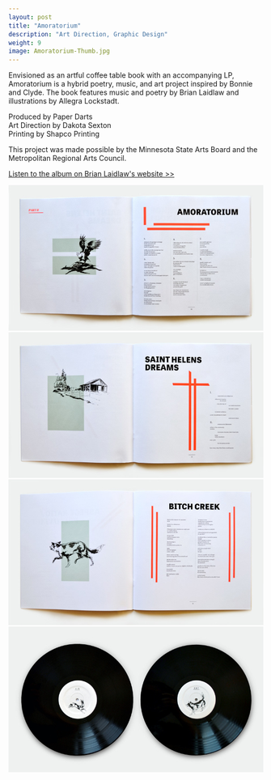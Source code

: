```yaml
---
layout: post
title: "Amoratorium"
description: "Art Direction, Graphic Design"
weight: 9
image: Amoratorium-Thumb.jpg
---
```

Envisioned as an artful coffee table book with an accompanying LP, Amoratorium is a hybrid poetry, music, and art project inspired by Bonnie and Clyde. The book features music and poetry by Brian Laidlaw and illustrations by Allegra Lockstadt.

Produced by Paper Darts  
Art Direction by Dakota Sexton  
Printing by Shapco Printing  

This project was made possible by the Minnesota State Arts Board and the Metropolitan Regional Arts Council.

[Listen to the album on Brian Laidlaw's website >>](http://www.brianlaidlaw.com/music/)

![Amoratorium poem spread](/assets/img/amoratorium_booksample_02_800.jpg)
![Saint Helens Dreams poem spread](/assets/img/amoratorium_booksample_01_800.jpg)
![B**** poem spread](/assets/img/amoratorium_booksample_03_800.jpg)
![Vinyl photo](/assets/img/amortatorium_record_full_800.jpg)
